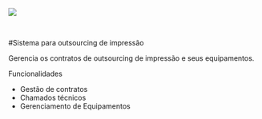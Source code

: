 ![](http://contratos/img/admin/logo.png)

<br>

#Sistema para outsourcing de impressão

Gerencia os contratos de outsourcing de impressão e seus equipamentos.

Funcionalidades
<ul>
  <li>Gestão de contratos</li>
  <li>Chamados técnicos</li>
  <li>Gerenciamento de Equipamentos</li>
</ul>
